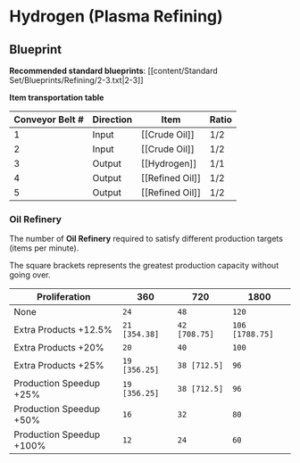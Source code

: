 # Hydrogen (Plasma Refining)

## Blueprint

**Recommended standard blueprints**: [[content/Standard Set/Blueprints/Refining/2-3.txt|2-3]]

**Item transportation table**

| Conveyor Belt # | Direction | Item            | Ratio |
| --------------- | --------- | --------------- | ----- |
| 1               | Input     | [[Crude Oil]]   | 1/2   |
| 2               | Input     | [[Crude Oil]]   | 1/2   |
| 3               | Output    | [[Hydrogen]]    | 1/1   |
| 4               | Output    | [[Refined Oil]] | 1/2   |
| 5               | Output    | [[Refined Oil]] | 1/2   |

### Oil Refinery

The number of **Oil Refinery** required to satisfy different production targets (items per minute).

The square brackets represents the greatest production capacity without going over.

| Proliferation            | 360           | 720           | 1800            |
| ------------------------ | ------------- | ------------- | --------------- |
| None                     | `24`          | `48`          | `120`           |
| Extra Products +12.5%    | `21 [354.38]` | `42 [708.75]` | `106 [1788.75]` |
| Extra Products +20%      | `20`          | `40`          | `100`           |
| Extra Products +25%      | `19 [356.25]` | `38 [712.5]`  | `96`            |
| Production Speedup +25%  | `19 [356.25]` | `38 [712.5]`  | `96`            |
| Production Speedup +50%  | `16`          | `32`          | `80`            |
| Production Speedup +100% | `12`          | `24`          | `60`            |

